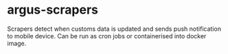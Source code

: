 # argus-scrapers

Scrapers detect when customs data is updated and sends push notification to mobile device. Can be run as cron jobs or containerised into docker image. 
